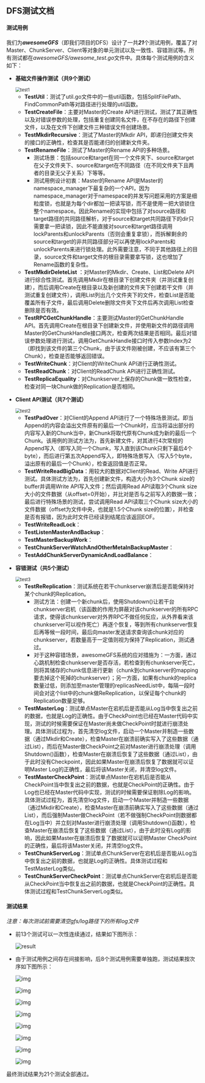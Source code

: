 ## DFS测试文档

#### 测试用例

我们为***awesomeGFS***（即我们项目的DFS）设计了一共***21***个测试用例，覆盖了对Master、ChunkServer、Client等对象的单元测试以及一致性、容错测试等。所有测试都在*awesomeGFS/awesome_test.go*文件中。具体每个测试用例的含义如下：

- **基础文件操作测试（共9个测试）**

  <img src="./test1.png" alt="test1" style="zoom:80%;" />

  - **TestUtil**：测试了util.go文件中的一些util函数，包括SplitFilePath、FindCommonPath等对路径进行处理的util函数。
  - **TestCreateFile**：主要对Master的Create API进行测试，测试了其正确性以及对错误参数的处理，包括重复创建同名文件，在不存在的路径下创建文件，以及在文件下创建文件三种错误文件创建场景。
  - **TestMkdirRecursive**：测试了Master的Mkdir API，即递归创建文件夹的接口的正确性，检查其是否能递归的创建新文件夹。
  - **TestRenameFile**：测试了Master的Rename API的多种场景。
    - 测试场景：包括source和target在同一个文件夹下、source和target在父子文件夹下、source和target在不同路径（在不同文件夹下且两者的目录无父子关系）下等等。
    - 测试用例设计初衷：Master的Rename API是Master的namespace_manager下最复杂的一个API，因为namespace_manager对于namespace的并发写问题采用的方案是细粒度锁，也就是为每个dir都加一把读写锁，而不是使用一把大锁锁住整个namespace。因此Rename的实现中包括了对source路径和target路径的共同路径解析，对于source和target共同路径下的dir只需要拿一把读锁，因此不能直接对source和target路径调用lockParents和unlockParents（否则会重复拿锁），而拆解剩余的source和target的非共同路径部分可以再使用lockParents和unlockParents来进行锁处理。此外需要注意，不同于其他路径上的目录，source文件和target文件的根目录需要拿写锁，这也增加了Rename函数的复杂性。
  - **TestMkdirDeleteList** ：对Master的Mkdir、Create、List和Delete API进行综合性测试。首先调用Mkdir在根目录下创建文件夹（并测试重复创建），而后调用Create在根目录以及新创建的文件夹下创建若干文件（并测试重复创建文件），调用List列出几个文件夹下的文件，检查List是否能覆盖所有子文件，最后调用Delete删除文件夹下文件后再次调用List检查删除是否有效。
  - **TestRPCGetChunkHandle**：主要测试Master的GetChunkHandle API。首先调用Create在根目录下创建新文件，并使用新文件的路径调用Master的GetChunkHandle接口两次，检查两次结果是否相同。最后对错误参数处理进行测试，调用GetChunkHandle接口时传入参数Index为2（即找到该文件的第三个Chunk，由于该文件刚被创建，不应该有第三个Chunk），检查是否能够返回错误。
  - **TestWriteChunk**：对Client的WriteChunk API进行正确性测试。
  - **TestReadChunk**：对Client的ReadChunk API进行正确性测试。
  - **TestReplicaEquality**：对Chunkserver上保存的Chunk做一致性检查，检查对同一块Chunk做的Replication是否相同。

- **Client API测试（共7个测试）**

  <img src="./test2.png" alt="test2" style="zoom:80%;" />

  - **TestPadOver**：对Client的Append API进行了一个特殊场景测试。即当Append的内容会溢出文件原有的最后一个Chunk时，应当将溢出部分的内容写入新的Chunk当中，新Chunk将取代原有Chunk成为新的最后一个Chunk。该用例的测试方法为，首先新建文件，对其进行4次常规的Append写入（即写入同一个Chunk，写入直到该Chunk只剩下最后4个byte），而后进行第五次Append写入，即特殊场景写入（写入5个byte，溢出原有的最后一个Chunk），检查返回值是否正常。
  - **TestWriteReadBigData**：用较大的数据对Client的Read、Write API进行测试。具体测试方法为，首先创建新文件，构造大小为3个Chunk size的buffer并调用Write API写入文件；然后调用Read API读取3个Chunk size大小的文件数据（从offset=0开始），并比对是否与之前写入的数据一致；最后进行特殊场景的测试，尝试调用Read API读取三个Chunk size大小的文件数据（offset为文件中央，也就是1.5个Chunk size的位置），并检查是否有报错，因为此时文件已经读到结尾应该返回EOF。
  - **TestWriteReadLock**：
  - **TestListenMasterAndBackup**：
  - **TestMasterBackupWork**：
  - **TestChunkServerWatchAndOtherMetaInBackupMaster**：
  - **TestAddChunkServerDynamicAndLoadBalance**：

- **容错测试（共5个测试）**

  <img src="./test3.png" alt="test3" style="zoom:80%;" />

  - **TestReReplication**：测试系统在若干chunkserver崩溃后是否能保持对某个chunk的Replication。
    - 测试方法：创建一个新chunk后，使用Shutdown()让若干台chunkserver宕机（该函数的作用为屏蔽对该chunkserver的所有RPC请求，使得该chunkserver对外界RPC不做任何反应，从外界看来该chunkserver可以视作死亡）再逐个恢复，等到所有chunkserver恢复后再等候一段时间，最后向master发送请求查询该chunk对应的chunkserver，若数量高于一定值则视为保持了Replication，测试通过。
    - 对于这种容错场景，awesomeGFS系统的应对措施为：一方面，通过心跳机制检查chunkserver是否存活，若检查到有chunkserver死亡，则将其储存的chunk信息进行更新（chunk到chunkserver的mapping要去掉这个死掉的chunkserver）；另一方面，如果有chunk的replica数量过低，则添加至master管理的replicasNeedList中，每隔一段时间会对这个list中的chunk做ReReplication，以保证每个chunk的Replication数量足够。
  - **TestMasterLog**：测试单点Master在宕机后是否能从Log当中恢复出之前的数据，也就是Log的正确性。由于CheckPoint也已经在Master代码中实现，测试的时候需要保证在Master尚未做CheckPoint时就进行崩溃处理。具体测试过程为，首先清空log文件，启动一个Master并制造一些数据（通过Mkdir和Create），检查Master在崩溃前确实写入了这些数据（通过List），而后在Master做CheckPoint之前对Master进行崩溃处理（调用Shutdown()函数），检查Master在崩溃后恢复了这些数据（通过List），由于此时没有Checkpoint，因此如果Master在崩溃后恢复了数据就可以证明Master Log的正确性，最后将该Master关闭，并清空log文件。
  - **TestMasterCheckPoint**：测试单点Master在宕机后是否能从CheckPoint当中恢复出之前的数据，也就是CheckPoint的正确性。由于Log也已经在Master代码中实现，测试的时候需要保证剔除Log的影响。具体测试过程为，首先清空log文件，启动一个Master并制造一些数据（通过Mkdir和Create），检查Master在崩溃前确实写入了这些数据（通过List），而后强制Master做CheckPoint（若不做强制CheckPoint则数据都在Log当中）并立刻对Master进行崩溃处理（调用Shutdown()函数），检查Master在崩溃后恢复了这些数据（通过List），由于此时没有Log的影响，因此如果Master在崩溃后恢复了数据就可以证明Master CheckPoint的正确性，最后将该Master关闭，并清空log文件。
  - **TestChunkServerLog**：测试单点ChunkServer在宕机后是否能从Log当中恢复出之前的数据，也就是Log的正确性。具体测试过程和TestMasterLog类似。
  - **TestChunkServerCheckPoint**：测试单点ChunkServer在宕机后是否能从CheckPoint当中恢复出之前的数据，也就是CheckPoint的正确性。具体测试过程和TestChunkServerLog类似。

#### 测试结果

*注意：每次测试前需要清空gfs/log路径下的所有log文件*

- 前13个测试可以一次性连续通过，结果如下图所示：

  ![result](./result1.png)

- 由于测试用例之间存在间接影响，后8个测试用例需要单独跑，测试结果按次序如下图所示：

  ![img](./result2.png)

  ![img](./result3.png)

  ![img](./result4.png)

  ![img](./result5.png)

  ![img](./result6.png)

  ![img](./result7.png)

  ![img](./result8.png)

  ![img](./result9.png)

 最终测试结果为21个测试全部通过。